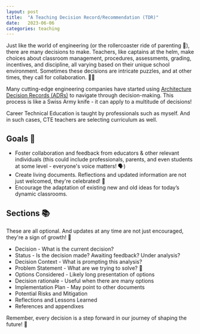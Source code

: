 ```yaml
---
layout: post
title:  "A Teaching Decision Record/Recommendation (TDR)"
date:   2023-06-06
categories: teaching
---
```

Just like the world of engineering (or the rollercoaster ride of parenting 🎢), there are many decisions to make. Teachers, like captains at the helm, make choices about classroom management, procedures, assessments, grading, incentives, and discipline, all varying based on their unique school environment. Sometimes these decisions are intricate puzzles, and at other times, they call for collaboration. 🧩🤝

Many cutting-edge engineering companies have started using [Architecture Decision Records (ADRs)](https://github.com/joelparkerhenderson/architecture-decision-record/blob/main/README.md) to navigate through decision-making. This process is like a Swiss Army knife - it can apply to a multitude of decisions!


Career Technical Education is taught by professionals such as myself. And in such cases, CTE teachers are  selecting curriculum as well.

## Goals 🎯

* Foster collaboration and feedback from educators & other relevant individuals (this could include professionals, parents, and even students at some level - everyone's voice matters! 🗣️)
* Create living documents. Reflections and updated information are not just welcomed, they're celebrated! 🎉
* Encourage the adaptation of existing new and old ideas for today’s dynamic classrooms.

## Sections 📚
These are all optional. And updates at any time are not just encouraged, they're a sign of growth! 🌱

* Decision - What is the current decision?
* Status - Is the decision made? Awaiting feedback? Under analysis?
* Decision Context - What is prompting this analysis?
* Problem Statement - What are we trying to solve? 🧩
* Options Considered - Likely long presentation of options
* Decision rationale - Useful when there are many options
* Implementation Plan - May point to other documents
* Potential Risks and Mitigation
* Reflections and Lessons Learned
* References and appendixes

Remember, every decision is a step forward in our journey of shaping the future! 🌟

